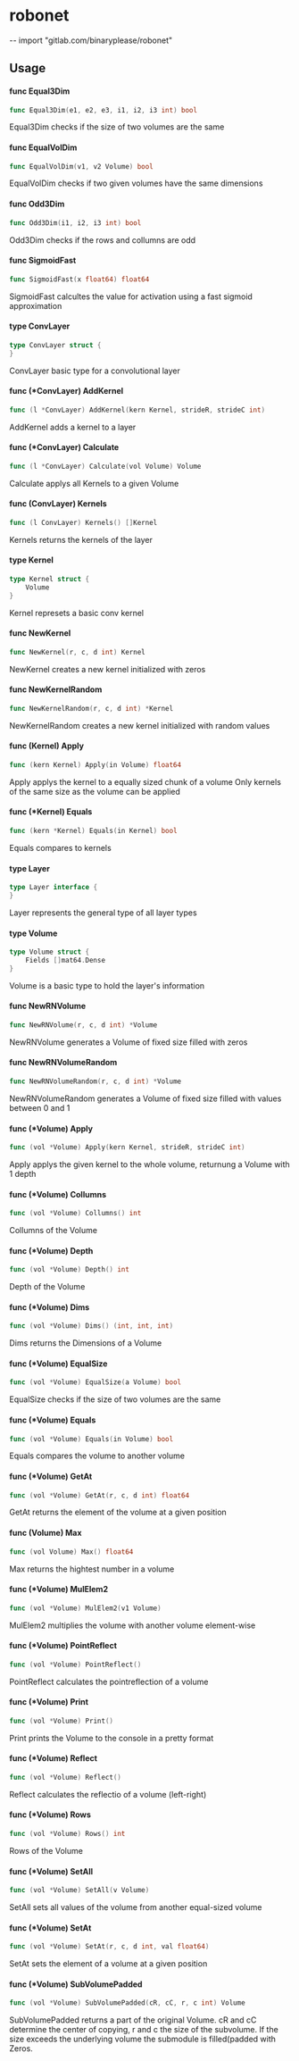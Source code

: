 # robonet
--
    import "gitlab.com/binaryplease/robonet"


## Usage

#### func  Equal3Dim

```go
func Equal3Dim(e1, e2, e3, i1, i2, i3 int) bool
```
Equal3Dim checks if the size of two volumes are the same

#### func  EqualVolDim

```go
func EqualVolDim(v1, v2 Volume) bool
```
EqualVolDim checks if two given volumes have the same dimensions

#### func  Odd3Dim

```go
func Odd3Dim(i1, i2, i3 int) bool
```
Odd3Dim checks if the rows and collumns are odd

#### func  SigmoidFast

```go
func SigmoidFast(x float64) float64
```
SigmoidFast calcultes the value for activation using a fast sigmoid
approximation

#### type ConvLayer

```go
type ConvLayer struct {
}
```

ConvLayer basic type for a convolutional layer

#### func (*ConvLayer) AddKernel

```go
func (l *ConvLayer) AddKernel(kern Kernel, strideR, strideC int)
```
AddKernel adds a kernel to a layer

#### func (*ConvLayer) Calculate

```go
func (l *ConvLayer) Calculate(vol Volume) Volume
```
Calculate applys all Kernels to a given Volume

#### func (ConvLayer) Kernels

```go
func (l ConvLayer) Kernels() []Kernel
```
Kernels returns the kernels of the layer

#### type Kernel

```go
type Kernel struct {
	Volume
}
```

Kernel represets a basic conv kernel

#### func  NewKernel

```go
func NewKernel(r, c, d int) Kernel
```
NewKernel creates a new kernel initialized with zeros

#### func  NewKernelRandom

```go
func NewKernelRandom(r, c, d int) *Kernel
```
NewKernelRandom creates a new kernel initialized with random values

#### func (Kernel) Apply

```go
func (kern Kernel) Apply(in Volume) float64
```
Apply applys the kernel to a equally sized chunk of a volume Only kernels of the
same size as the volume can be applied

#### func (*Kernel) Equals

```go
func (kern *Kernel) Equals(in Kernel) bool
```
Equals compares to kernels

#### type Layer

```go
type Layer interface {
}
```

Layer represents the general type of all layer types

#### type Volume

```go
type Volume struct {
	Fields []mat64.Dense
}
```

Volume is a basic type to hold the layer's information

#### func  NewRNVolume

```go
func NewRNVolume(r, c, d int) *Volume
```
NewRNVolume generates a Volume of fixed size filled with zeros

#### func  NewRNVolumeRandom

```go
func NewRNVolumeRandom(r, c, d int) *Volume
```
NewRNVolumeRandom generates a Volume of fixed size filled with values between 0
and 1

#### func (*Volume) Apply

```go
func (vol *Volume) Apply(kern Kernel, strideR, strideC int)
```
Apply applys the given kernel to the whole volume, returnung a Volume with 1
depth

#### func (*Volume) Collumns

```go
func (vol *Volume) Collumns() int
```
Collumns of the Volume

#### func (*Volume) Depth

```go
func (vol *Volume) Depth() int
```
Depth of the Volume

#### func (*Volume) Dims

```go
func (vol *Volume) Dims() (int, int, int)
```
Dims returns the Dimensions of a Volume

#### func (*Volume) EqualSize

```go
func (vol *Volume) EqualSize(a Volume) bool
```
EqualSize checks if the size of two volumes are the same

#### func (*Volume) Equals

```go
func (vol *Volume) Equals(in Volume) bool
```
Equals compares the volume to another volume

#### func (*Volume) GetAt

```go
func (vol *Volume) GetAt(r, c, d int) float64
```
GetAt returns the element of the volume at a given position

#### func (Volume) Max

```go
func (vol Volume) Max() float64
```
Max returns the hightest number in a volume

#### func (*Volume) MulElem2

```go
func (vol *Volume) MulElem2(v1 Volume)
```
MulElem2 multiplies the volume with another volume element-wise

#### func (*Volume) PointReflect

```go
func (vol *Volume) PointReflect()
```
PointReflect calculates the pointreflection of a volume

#### func (*Volume) Print

```go
func (vol *Volume) Print()
```
Print prints the Volume to the console in a pretty format

#### func (*Volume) Reflect

```go
func (vol *Volume) Reflect()
```
Reflect calculates the reflectio of a volume (left-right)

#### func (*Volume) Rows

```go
func (vol *Volume) Rows() int
```
Rows of the Volume

#### func (*Volume) SetAll

```go
func (vol *Volume) SetAll(v Volume)
```
SetAll sets all values of the volume from another equal-sized volume

#### func (*Volume) SetAt

```go
func (vol *Volume) SetAt(r, c, d int, val float64)
```
SetAt sets the element of a volume at a given position

#### func (*Volume) SubVolumePadded

```go
func (vol *Volume) SubVolumePadded(cR, cC, r, c int) Volume
```
SubVolumePadded returns a part of the original Volume. cR and cC determine the
center of copying, r and c the size of the subvolume. If the size exceeds the
underlying volume the submodule is filled(padded with Zeros.
